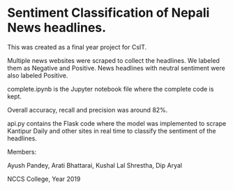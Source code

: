 # Sentiment Classification of Nepali News headlines.

This was created as a final year project for CsIT.

Multiple news websites were scraped to collect the headlines. We labeled them as Negative and Positive. News headlines with neutral sentiment were also labeled Positive. 

complete.ipynb is the Jupyter notebook file where the complete code is kept.

Overall accuracy, recall and precision was around 82%. 

api.py contains the Flask code where the model was implemented to scrape Kantipur Daily and other sites in real time to classify the sentiment of the headlines. 

Members:

Ayush Pandey,
Arati Bhattarai,
Kushal Lal Shrestha, 
Dip Aryal

NCCS College, Year 2019

